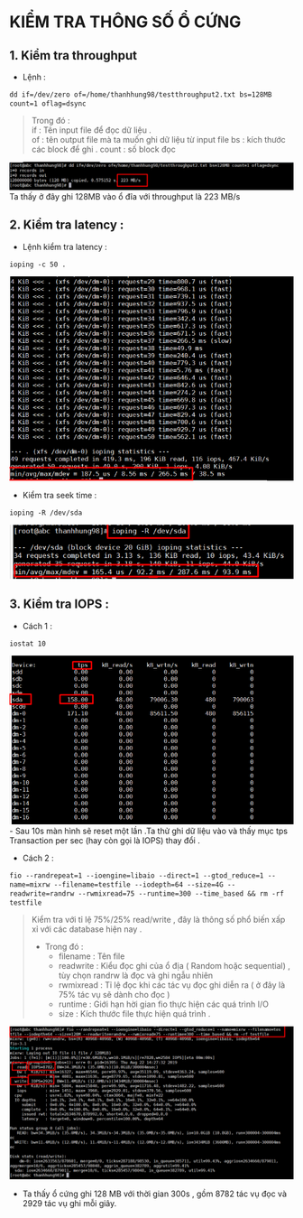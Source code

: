 # KIỂM TRA THÔNG SỐ Ổ CỨNG

## 1. Kiểm tra throughput
- Lệnh :  
```
dd if=/dev/zero of=/home/thanhhung98/testthroughput2.txt bs=128MB count=1 oflag=dsync
```  
>Trong đó :  
>if : Tên input file để đọc dữ liệu .  
>of : tên output file mà ta muốn ghi dữ liệu từ input file
>bs : kích thước các block để ghi . 
>count : số block đọc   

<img src="../img/2_1.png">  
Ta thấy ở đây ghi 128MB vào ổ đĩa với throughput là 223 MB/s  


## 2. Kiểm tra latency :
- Lệnh kiểm tra latency :    
```
ioping -c 50 .
```  
<img src="../img/2_2.png">  

- Kiểm tra seek time :  
```
ioping -R /dev/sda
```  
<img src="../img/2_3.png">

## 3. Kiểm tra IOPS :  
- Cách 1 :  

```
iostat 10
```  

<img src="../img/2_4.png">
- Sau 10s màn hình sẽ reset một lần .Ta thử ghi dữ liệu vào và thấy mục tps Transaction per sec (hay còn gọi là IOPS)  thay đổi .  

- Cách 2 :  
```
fio --randrepeat=1 --ioengine=libaio --direct=1 --gtod_reduce=1 --name=mixrw --filename=testfile --iodepth=64 --size=4G --readwrite=randrw --rwmixread=75 --runtime=300 --time_based && rm -rf testfile
```  

> Kiểm tra với tỉ lệ 75%/25% read/write , đây là thông số phổ biến xấp xỉ với các database hiện nay .  
> - Trong đó :   
>   - filename : Tên file 
>   - readwrite : Kiểu đọc ghi của ổ địa ( Random hoặc sequential) , tùy chọn randrw là  đọc và ghi ngẫu nhiên
>   - rwmixread : Tỉ lệ đọc khi các tác vụ đọc ghi diễn ra ( ở đây là 75% tác vụ sẽ dành cho đọc )  
>   - runtime : Giới hạn hời gian fio thực hiện các quá trình I/O
>   - size : Kích thước file thực hiện quá trình .

<img src="../img/2_5.png">    

- Ta thấy ổ cứng ghi 128 MB với thời gian 300s , gồm 8782 tác vụ đọc và 2929 tác vụ ghi mỗi giây.
